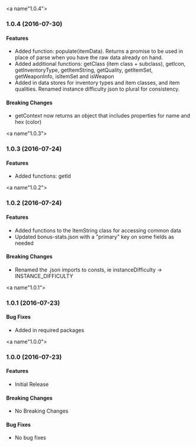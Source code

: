 <a name"1.0.4"></a>
### 1.0.4 (2016-07-30)

#### Features
* Added function: populate(itemData).  Returns a promise to be used in place of parse when you have the raw data already on hand.
* Added additional functions: getClass (item class + subclass), getIcon, getInventoryType, getItemString, getQuality, getItemSet, getWeaponInfo, isItemSet and isWeapon
* Added in data stores for inventory types and item classes, and item qualities.  Renamed instance difficulty json to plural for consistency.

#### Breaking Changes
* getContext now returns an object that includes properties for name and hex (color)


<a name"1.0.3"></a>
### 1.0.3 (2016-07-24)

#### Features
* Added functions: getId


<a name"1.0.2"></a>
### 1.0.2 (2016-07-24)

#### Features
* Added functions to the ItemString class for accessing common data
* Updated bonus-stats.json with a "primary" key on some fields as needed

#### Breaking Changes
* Renamed the .json imports to consts, ie instanceDifficulty -> INSTANCE_DIFFICULTY


<a name"1.0.1"></a>
### 1.0.1 (2016-07-23)

#### Bug Fixes
* Added in required packages


<a name"1.0.0"></a>
### 1.0.0 (2016-07-23)

#### Features
* Initial Release

#### Breaking Changes
* No Breaking Changes

#### Bug Fixes
* No bug fixes
